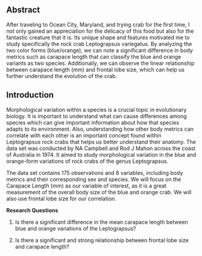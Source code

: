 ## Abstract

After traveling to Ocean City, Maryland, and trying crab for the first time, I not only gained an appreciation for the delicacy of this food but also for the fantastic creature that it is. Its unique shape and features motivated me to study specifically the rock crab Leptograpsus variegatus. By analyzing the two color forms (blue/orange), we can note a significant difference in body metrics such as carapace length that can classify the blue and orange variants as two species. Additionally, we can observe the linear relationship between carapace length (mm) and frontal lobe size, which can help us further understand the evolution of the crab. 


## Introduction

Morphological variation within a species is a crucial topic in evolutionary biology. It is important to understand what can cause differences among species which can give important information about how that species adapts to its environment. Also, understanding how other body metrics can correlate with each other is an important concept found within Leptograpsus rock crabs that helps us better understand their anatomy. The data set was conducted by NA Campbell and Rod J Mahon across the coast of Australia in 1974. It aimed to study morphological variation in the blue and orange-form variations of rock crabs of the genus Leptograpsus. 

The data set contains 175 observations and 8 variables, including body metrics and their corresponding sex and species. We will focus on the Carapace Length (mm) as our variable of interest, as it is a great measurement of the overall body size of the blue and orange crab. We will also use frontal lobe size for our correlation. 

**Research Questions**

1. Is there a significant difference in the mean carapace length between blue and orange variations of the Leptograpsus?

2. Is there a significant and strong relationship between frontal lobe size and carapace length?


